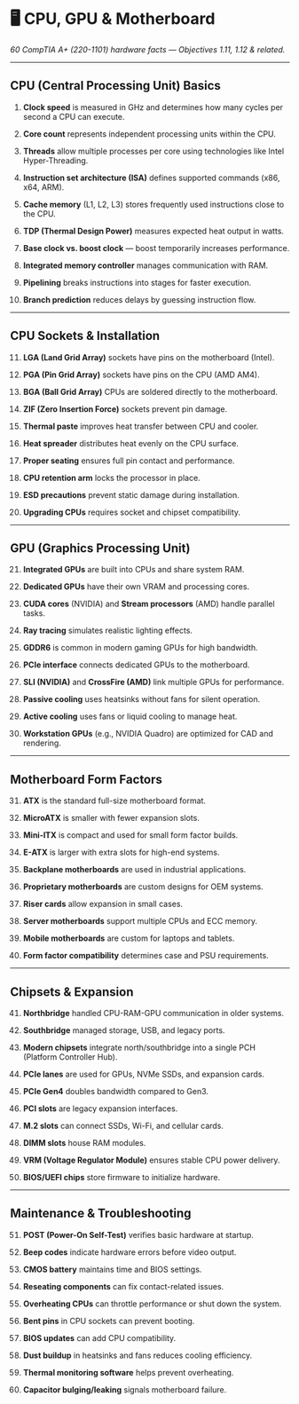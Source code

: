 # **🖥️ CPU, GPU & Motherboard**

*60 CompTIA A+ (220-1101) hardware facts — Objectives 1.11, 1.12 & related.*

---

## **CPU (Central Processing Unit) Basics**

1. **Clock speed** is measured in GHz and determines how many cycles per second a CPU can execute.

2. **Core count** represents independent processing units within the CPU.

3. **Threads** allow multiple processes per core using technologies like Intel Hyper-Threading.

4. **Instruction set architecture (ISA)** defines supported commands (x86, x64, ARM).

5. **Cache memory** (L1, L2, L3) stores frequently used instructions close to the CPU.

6. **TDP (Thermal Design Power)** measures expected heat output in watts.

7. **Base clock vs. boost clock** — boost temporarily increases performance.

8. **Integrated memory controller** manages communication with RAM.

9. **Pipelining** breaks instructions into stages for faster execution.

10. **Branch prediction** reduces delays by guessing instruction flow.

---

## **CPU Sockets & Installation**

11. **LGA (Land Grid Array)** sockets have pins on the motherboard (Intel).

12. **PGA (Pin Grid Array)** sockets have pins on the CPU (AMD AM4).

13. **BGA (Ball Grid Array)** CPUs are soldered directly to the motherboard.

14. **ZIF (Zero Insertion Force)** sockets prevent pin damage.

15. **Thermal paste** improves heat transfer between CPU and cooler.

16. **Heat spreader** distributes heat evenly on the CPU surface.

17. **Proper seating** ensures full pin contact and performance.

18. **CPU retention arm** locks the processor in place.

19. **ESD precautions** prevent static damage during installation.

20. **Upgrading CPUs** requires socket and chipset compatibility.

---

## **GPU (Graphics Processing Unit)**

21. **Integrated GPUs** are built into CPUs and share system RAM.

22. **Dedicated GPUs** have their own VRAM and processing cores.

23. **CUDA cores** (NVIDIA) and **Stream processors** (AMD) handle parallel tasks.

24. **Ray tracing** simulates realistic lighting effects.

25. **GDDR6** is common in modern gaming GPUs for high bandwidth.

26. **PCIe interface** connects dedicated GPUs to the motherboard.

27. **SLI (NVIDIA)** and **CrossFire (AMD)** link multiple GPUs for performance.

28. **Passive cooling** uses heatsinks without fans for silent operation.

29. **Active cooling** uses fans or liquid cooling to manage heat.

30. **Workstation GPUs** (e.g., NVIDIA Quadro) are optimized for CAD and rendering.

---

## **Motherboard Form Factors**

31. **ATX** is the standard full-size motherboard format.

32. **MicroATX** is smaller with fewer expansion slots.

33. **Mini-ITX** is compact and used for small form factor builds.

34. **E-ATX** is larger with extra slots for high-end systems.

35. **Backplane motherboards** are used in industrial applications.

36. **Proprietary motherboards** are custom designs for OEM systems.

37. **Riser cards** allow expansion in small cases.

38. **Server motherboards** support multiple CPUs and ECC memory.

39. **Mobile motherboards** are custom for laptops and tablets.

40. **Form factor compatibility** determines case and PSU requirements.

---

## **Chipsets & Expansion**

41. **Northbridge** handled CPU-RAM-GPU communication in older systems.

42. **Southbridge** managed storage, USB, and legacy ports.

43. **Modern chipsets** integrate north/southbridge into a single PCH (Platform Controller Hub).

44. **PCIe lanes** are used for GPUs, NVMe SSDs, and expansion cards.

45. **PCIe Gen4** doubles bandwidth compared to Gen3.

46. **PCI slots** are legacy expansion interfaces.

47. **M.2 slots** can connect SSDs, Wi-Fi, and cellular cards.

48. **DIMM slots** house RAM modules.

49. **VRM (Voltage Regulator Module)** ensures stable CPU power delivery.

50. **BIOS/UEFI chips** store firmware to initialize hardware.

---

## **Maintenance & Troubleshooting**

51. **POST (Power-On Self-Test)** verifies basic hardware at startup.

52. **Beep codes** indicate hardware errors before video output.

53. **CMOS battery** maintains time and BIOS settings.

54. **Reseating components** can fix contact-related issues.

55. **Overheating CPUs** can throttle performance or shut down the system.

56. **Bent pins** in CPU sockets can prevent booting.

57. **BIOS updates** can add CPU compatibility.

58. **Dust buildup** in heatsinks and fans reduces cooling efficiency.

59. **Thermal monitoring software** helps prevent overheating.

60. **Capacitor bulging/leaking** signals motherboard failure.


